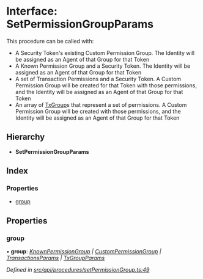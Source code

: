 # Interface: SetPermissionGroupParams

This procedure can be called with:
  - A Security Token's existing Custom Permission Group. The Identity will be assigned as an Agent of that Group for that Token
  - A Known Permission Group and a Security Token. The Identity will be assigned as an Agent of that Group for that Token
  - A set of Transaction Permissions and a Security Token. A Custom Permission Group will be created for that Token with those permissions, and
    the Identity will be assigned as an Agent of that Group for that Token
  - An array of [TxGroup](../enums/txgroup.md)s that represent a set of permissions. A Custom Permission Group will be created with those permissions, and
    the Identity will be assigned as an Agent of that Group for that Token

## Hierarchy

* **SetPermissionGroupParams**

## Index

### Properties

* [group](setpermissiongroupparams.md#group)

## Properties

###  group

• **group**: *[KnownPermissionGroup](../classes/knownpermissiongroup.md) | [CustomPermissionGroup](../classes/custompermissiongroup.md) | [TransactionsParams](transactionsparams.md) | [TxGroupParams](txgroupparams.md)*

*Defined in [src/api/procedures/setPermissionGroup.ts:49](https://github.com/PolymathNetwork/polymesh-sdk/blob/cfab557b/src/api/procedures/setPermissionGroup.ts#L49)*
